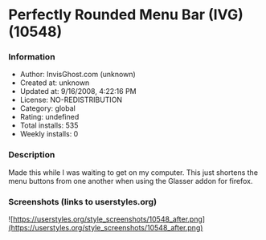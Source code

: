 # Perfectly Rounded Menu Bar (IVG) (10548)

### Information
- Author: InvisGhost.com (unknown)
- Created at: unknown
- Updated at: 9/16/2008, 4:22:16 PM
- License: NO-REDISTRIBUTION
- Category: global
- Rating: undefined
- Total installs: 535
- Weekly installs: 0


### Description
Made this while I was waiting to get on my computer. This just shortens the menu buttons from one another when using the Glasser addon for firefox.


### Screenshots (links to userstyles.org)
![https://userstyles.org/style_screenshots/10548_after.png](https://userstyles.org/style_screenshots/10548_after.png)


